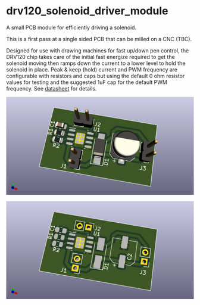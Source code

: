 # drv120_solenoid_driver_module

A small PCB module for efficiently driving a solenoid.

This is a first pass at a single sided PCB that can be milled on a CNC (TBC).

Designed for use with drawing machines for fast up/down pen control, the DRV120 chip takes care of the initial fast energize required to get the solenoid moving then ramps down the current to a lower level to hold the solenoid in place. Peak & keep (hold) current and PWM frequency are configurable with resistors and caps but using the default 0 ohm resistor values for testing and the suggested 1uF cap for the default PWM frequency. See [datasheet](http://www.ti.com/lit/ds/symlink/drv120.pdf) for details.
 
![PCB with components](https://github.com/MarkJB/drv120_solenoid_driver_module/blob/master/drv120_solenoid_driver/drv120_solenoid_driver.png)

![PCB without components](https://github.com/MarkJB/drv120_solenoid_driver_module/blob/master/drv120_solenoid_driver/drv120_solenoid_driver_no_components.png)
